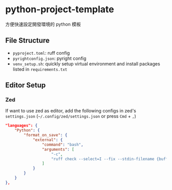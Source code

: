 # python-project-template

方便快速設定開發環境的 python 模板

## File Structure

- `pyproject.toml`: ruff config
- `pyrightconfig.json`: pyright config
- `venv_setup.sh`: quickly setup virtual environment and install packages listed in `requirements.txt`

## Editor Setup

### Zed

If want to use zed as editor, add the following configs in zed's `settings.json` (`~/.config/zed/settings.json` or press `Cmd` + `,`)

```json
"languages": {
    "Python": {
        "format_on_save": {
            "external": {
                "command": "bash",
                "arguments": [
                    "-c",
                    "ruff check --select=I --fix --stdin-filename {buffer_path} | ruff format --stdin-filename {buffer_path}"
                ]
            }
        }
    }
},
```
